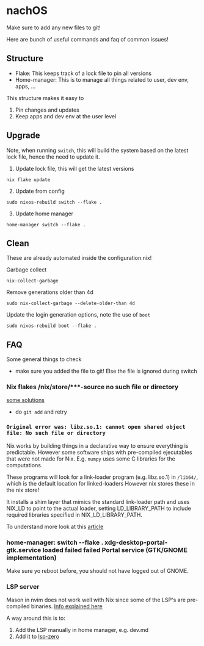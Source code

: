 # nachOS

Make sure to add any new files to git!

Here are bunch of useful commands and faq of common issues!

## Structure

- Flake: This keeps track of a lock file to pin all versions
- Home-manager: This is to manage all things related to user, dev env, apps, ...

This structure makes it easy to

1. Pin changes and updates
2. Keep apps and dev env at the user level

## Upgrade

Note, when running `switch`, this will build the system based on the latest
lock file, hence the need to update it. 

1. Update lock file, this will get the latest versions
```shell
nix flake update
```

2. Update from config
```shell
sudo nixos-rebuild switch --flake .
```

3. Update home manager
```shell
home-manager switch --flake .
```

## Clean

These are already automated inside the configuration.nix!

Garbage collect
```shell
nix-collect-garbage
```
Remove generations older than 4d
```shell
sudo nix-collect-garbage --delete-older-than 4d
```

Update the login generation options, note the use of `boot`
```shell
sudo nixos-rebuild boot --flake .
```

## FAQ

Some general things to check

- make sure you added the file to git! Else the file is ignored during switch

### Nix flakes /nix/store/***-source no such file or directory

[some solutions](https://discourse.nixos.org/t/nix-flakes-nix-store-source-no-such-file-or-directory/17836)

- do `git add` and retry

### `Original error was: libz.so.1: cannot open shared object file: No such file or directory`

Nix works by building things in a declarative way to ensure everything is predictable. However some software 
ships with pre-compiled ejecutables that were not made for Nix. E.g. `numpy` uses some C libraries for the 
computations. 

These programs will look for a link-loader program (e.g. libz.so.1) in `/lib64/`, which is the default location
for linked-loaders However nix stores these in the nix store!

It installs a shim layer that mimics the standard link-loader path and uses NIX_LD to point to the actual loader, setting LD_LIBRARY_PATH to include required libraries specified in NIX_LD_LIBRARY_PATH.

To understand more look at this [article](https://blog.thalheim.io/2022/12/31/nix-ld-a-clean-solution-for-issues-with-pre-compiled-executables-on-nixos/)

### home-manager: switch --flake .  xdg-desktop-portal-gtk.service loaded failed failed Portal service (GTK/GNOME implementation)

Make sure yo reboot before, you should not have logged out of GNOME.

### LSP server

Mason in nvim does not work well with Nix since some of the LSP's are pre-compiled binaries. [Info explained here](https://blog.thalheim.io/2022/12/31/nix-ld-a-clean-solution-for-issues-with-pre-compiled-executables-on-nixos/)

A way around this is to:

1. Add the LSP manually in home manager, e.g. dev.md
2. Add it to [lsp-zero](https://github.com/neovim/nvim-lspconfig/blob/master/doc/server_configurations.md)

